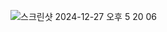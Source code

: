 ![스크린샷 2024-12-27 오후 5 20 06](https://github.com/user-attachments/assets/0f93c414-a955-4511-bd58-813b2a68b27d)
